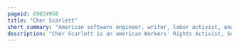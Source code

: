```yaml
---
pageid: 69024956
title: "Cher Scarlett"
short_summary: "American software engineer, writer, labor activist, and corporate whistleblower"
description: "Cher Scarlett is an american Workers' Rights Activist, Software Engineer, and Writer. She worked in the corporate Staffs of Apple Blizzard Activision and Starbucks."
---
```


